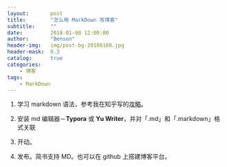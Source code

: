 ```yaml
---
layout:       post
title:        "怎么用 MarkDown 写博客"
subtitle:     ""
date:         2018-01-08 12:00:00
author:       "Benson"
header-img:   img/post-bg-20180108.jpg
header-mask:  0.3
catalog:      true
categories:
    - 博客
tags:
    - MarkDown
---
```


1. 学习 markdown 语法，参考我在知乎写的[攻略](https://zhuanlan.zhihu.com/p/31784246)。

2. 安装 md 编辑器－**Typora** 或 **Yu Writer**，并对「.md」和「.markdown」格式关联

3. 开动。

4. 发布。简书支持 MD。也可以在 github 上搭建博客平台。
